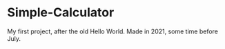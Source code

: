 # Simple-Calculator
My first project, after the old Hello World.
Made in 2021, some time before July.
